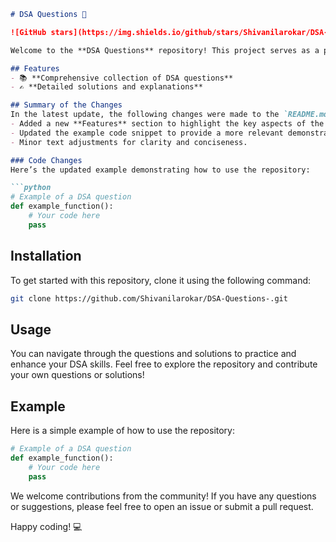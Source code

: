 ```markdown
# DSA Questions 🚀

![GitHub stars](https://img.shields.io/github/stars/Shivanilarokar/DSA-Questions-?style=social) ![Forks](https://img.shields.io/github/forks/Shivanilarokar/DSA-Questions-?style=social)

Welcome to the **DSA Questions** repository! This project serves as a platform for developers and learners to practice and enhance their skills in Data Structures and Algorithms (DSA). This repository is designed to help you improve your understanding of various data structures and algorithms through a collection of questions and solutions.

## Features
- 📚 **Comprehensive collection of DSA questions**
- ✍️ **Detailed solutions and explanations**

## Summary of the Changes
In the latest update, the following changes were made to the `README.md` file:
- Added a new **Features** section to highlight the key aspects of the repository.
- Updated the example code snippet to provide a more relevant demonstration of usage.
- Minor text adjustments for clarity and conciseness.

### Code Changes
Here’s the updated example demonstrating how to use the repository:

```python
# Example of a DSA question
def example_function():
    # Your code here
    pass
```

## Installation
To get started with this repository, clone it using the following command:

```bash
git clone https://github.com/Shivanilarokar/DSA-Questions-.git
```

## Usage
You can navigate through the questions and solutions to practice and enhance your DSA skills. Feel free to explore the repository and contribute your own questions or solutions!

## Example
Here is a simple example of how to use the repository:

```python
# Example of a DSA question
def example_function():
    # Your code here
    pass
```

We welcome contributions from the community! If you have any questions or suggestions, please feel free to open an issue or submit a pull request.

Happy coding! 💻
```